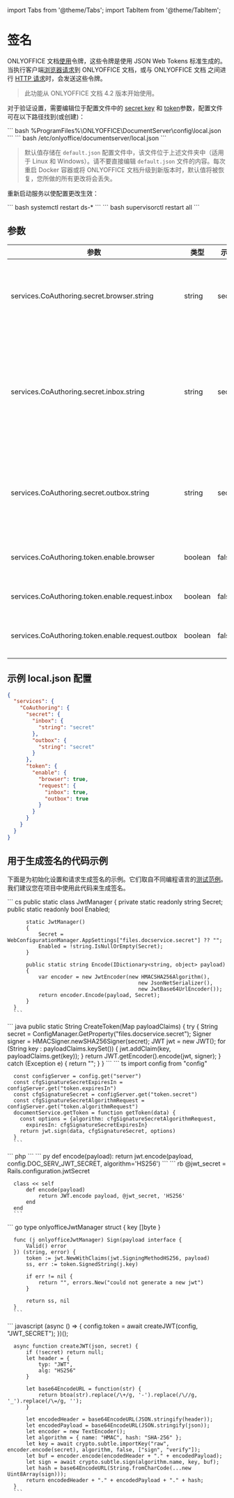 ﻿import Tabs from '@theme/Tabs';
import TabItem from '@theme/TabItem';

# 签名

ONLYOFFICE 文档[使用](../../get-started/how-it-works/security.md)令牌，这些令牌是使用 JSON Web Tokens 标准生成的。当执行客户端[浏览器请求](browser.md)到 ONLYOFFICE 文档，或与 ONLYOFFICE 文档 之间进行 [HTTP 请求](request/request.md)时，会发送这些令牌。

> 此功能从 ONLYOFFICE 文档 4.2 版本开始使用。

对于验证设置，需要编辑位于配置文件中的 [secret key](https://helpcenter.onlyoffice.com/installation/docs-developer-configuring.aspx#SecretKey) 和 [token](https://helpcenter.onlyoffice.com/installation/docs-developer-configuring.aspx#Token)参数，配置文件可在以下路径找到(或创建)：

<Tabs>
  <TabItem value="windows" label="Windows">
      ``` bash
      %ProgramFiles%\ONLYOFFICE\DocumentServer\config\local.json
      ```
  </TabItem>
  <TabItem value="linux" label="Linux">
      ``` bash
      /etc/onlyoffice/documentserver/local.json
      ```
  </TabItem>
</Tabs>

> 默认值存储在 `default.json` 配置文件中，该文件位于上述文件夹中（适用于 Linux 和 Windows）。请不要直接编辑 `default.json` 文件的内容。每次重启 Docker 容器或将 ONLYOFFICE 文档升级到新版本时，默认值将被恢复，您所做的所有更改将会丢失。

重新启动服务以使配置更改生效：

<Tabs>
  <TabItem value="rpm-deb" label="RPM/DEB packages">
      ``` bash
      systemctl restart ds-*
      ```
  </TabItem>
  <TabItem value="docker" label="Docker">
      ``` bash
      supervisorctl restart all
      ```
  </TabItem>
</Tabs>

## 参数

| 参数                                        | 类型    | 示例 | 描述                                                                                                                                                                                                                                                                                                                                                                             |
| ------------------------------------------------ | ------- | ------- | --------------------------------------------------------------------------------------------------------------------------------------------------------------------------------------------------------------------------------------------------------------------------------------------------------------------------------------------------------------------------------------- |
| services.CoAuthoring.secret.browser.string       | string  | secret  | 定义用于在客户端[浏览器请求](browser.md)中生成发送到 ONLYOFFICE 文档的令牌的密钥。                                                                                                                        |
| services.CoAuthoring.secret.inbox.string         | string  | secret  | 定义用于生成[传入 HTTP 请求](request/token-in-body.md#incoming-request)中的令牌的*密钥*，这些请求带有来自**文档存储服务**到**文档命令服务**、**文档转换服务**和**文档生成服务**的命令。|
| services.CoAuthoring.secret.outbox.string        | string  | secret  | 定义 *密钥* 用以通过文档编辑服务的在 [传出 HTTP 请求](request/token-in-body.md#outgoing-requests) 到 `callbackUrl`* **地址中生成令牌**。                                                                                                                                                                                                          |
| services.CoAuthoring.token.enable.browser        | boolean | false   | 定义是否启用客户端[浏览器请求](browser.md)中的令牌。                                                                                                                                                                                                                                                                                         |
| services.CoAuthoring.token.enable.request.inbox  | boolean | false   | 定义是否启用[传入HTTP请求](request/token-in-body.md#incoming-request)中的令牌。                                                                                                                                                                                                                                                                               |
| services.CoAuthoring.token.enable.request.outbox | boolean | false   | 定义[传出HTTP请求](request/token-in-body.md#outgoing-requests) 中的令牌是否已启用。                                                                                                                                                                                                                                                                               |

## 示例 local.json 配置

``` json
{
  "services": {
    "CoAuthoring": {
      "secret": {
        "inbox": {
          "string": "secret"
        },
        "outbox": {
          "string": "secret"
        }
      },
      "token": {
        "enable": {
          "browser": true,
          "request": {
            "inbox": true,
            "outbox": true
          }
        }
      }
    }
  }
}
```

## 用于生成签名的代码示例

下面是为初始化设置和请求生成签名的示例。它们取自不同编程语言的[测试范例](../../get-started/language-specific-examples/language-specific-examples.md)。我们建议您在项目中使用此代码来生成签名。

<Tabs>
  <TabItem value="csharp" label="C#">
      ``` cs
      public static class JwtManager
      {
          private static readonly string Secret;
          public static readonly bool Enabled;

          static JwtManager()
          {
              Secret = WebConfigurationManager.AppSettings["files.docservice.secret"] ?? "";
              Enabled = !string.IsNullOrEmpty(Secret);
          }

          public static string Encode(IDictionary<string, object> payload)
          {
              var encoder = new JwtEncoder(new HMACSHA256Algorithm(),
                                              new JsonNetSerializer(),
                                              new JwtBase64UrlEncoder());
              return encoder.Encode(payload, Secret);
          }
      }
      ```
  </TabItem>
  <TabItem value="java" label="Java">
      ``` java
      public static String CreateToken(Map payloadClaims)
      {
          try
          {
              String secret = ConfigManager.GetProperty("files.docservice.secret");
              Signer signer = HMACSigner.newSHA256Signer(secret);
              JWT jwt = new JWT();
              for (String key : payloadClaims.keySet())
              {
                  jwt.addClaim(key, payloadClaims.get(key));
              }
              return JWT.getEncoder().encode(jwt, signer);
          }
          catch (Exception e)
          {
              return "";
          }
      }
      ```
  </TabItem>
  <TabItem value="nodejs" label="Node.js">
      ``` ts
      import config from "config"

      const configServer = config.get("server")
      const cfgSignatureSecretExpiresIn = configServer.get("token.expiresIn")
      const cfgSignatureSecret = configServer.get("token.secret")
      const cfgSignatureSecretAlgorithmRequest = configServer.get("token.algorithmRequest")
      documentService.getToken = function getToken(data) {
        const options = {algorithm: cfgSignatureSecretAlgorithmRequest,
          expiresIn: cfgSignatureSecretExpiresIn}
        return jwt.sign(data, cfgSignatureSecret, options)
      }
      ```
  </TabItem>
  <TabItem value="php" label="PHP">
      ``` php
      <?php
      function jwtEncode($payload) {
          return \Firebase\JWT\JWT::encode($payload, $GLOBALS["DOC_SERV_JWT_SECRET"]);
      }
      ?>
      ```
  </TabItem>
  <TabItem value="python" label="Python">
      ``` py
      def encode(payload):
          return jwt.encode(payload, config.DOC_SERV_JWT_SECRET, algorithm='HS256')
      ```
  </TabItem>
  <TabItem value="ruby" label="Ruby">
      ``` rb
      @jwt_secret = Rails.configuration.jwtSecret

      class << self
          def encode(payload)
              return JWT.encode payload, @jwt_secret, 'HS256'
          end
      end
      ```
  </TabItem>
  <TabItem value="go" label="Go">
      ``` go
      type onlyofficeJwtManager struct {
          key []byte
      }

      func (j onlyofficeJwtManager) Sign(payload interface {
          Valid() error
      }) (string, error) {
          token := jwt.NewWithClaims(jwt.SigningMethodHS256, payload)
          ss, err := token.SignedString(j.key)

          if err != nil {
              return "", errors.New("could not generate a new jwt")
          }

          return ss, nil
      }
      ```
  </TabItem>
  <TabItem value="javascript" label="JavaScript">
      ``` javascript
      (async () => {
          config.token = await createJWT(config, "JWT_SECRET");
      })();

      async function createJWT(json, secret) {
          if (!secret) return null;
          let header = {
              typ: "JWT",
              alg: "HS256"
          }

          let base64EncodeURL = function(str) {
              return btoa(str).replace(/\+/g, '-').replace(/\//g, '_').replace(/\=/g, '');
          }

          let encodedHeader = base64EncodeURL(JSON.stringify(header));
          let encodedPayload = base64EncodeURL(JSON.stringify(json));
          let encoder = new TextEncoder();
          let algorithm = { name: "HMAC", hash: "SHA-256" };
          let key = await crypto.subtle.importKey("raw", encoder.encode(secret), algorithm, false, ["sign", "verify"]);
          let buf = encoder.encode(encodedHeader + "." + encodedPayload);
          let sign = await crypto.subtle.sign(algorithm.name, key, buf);
          let hash = base64EncodeURL(String.fromCharCode(...new Uint8Array(sign)));
          return encodedHeader + "." + encodedPayload + "." + hash;
      }
      ```
  </TabItem>
</Tabs>
